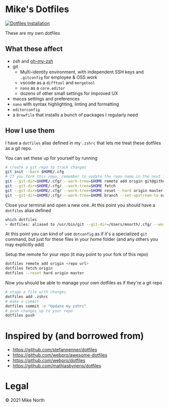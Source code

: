 # Mike's Dotfiles

[![Dotfiles Installation](https://github.com/mike-north/dotfiles/actions/workflows/ci.yml/badge.svg)](https://github.com/mike-north/dotfiles/actions/workflows/ci.yml)

These are my own dotfiles

## What these affect

- zsh and [oh-my-zsh](https://ohmyz.sh)
- git
    - Multi-identity environment, with independent SSH keys and `.gitconfig` for employee & OSS work
    - vscode as a `difftool` and `mergetool`
    - `nano` as a `core.editor`
    - dozens of other small settings for improved UX
- macos settings and preferences
- `nano` with syntax highlighting, linting and formatting
- `editorconfig`
- a `Brewfile` that installs a bunch of packages I regularly need

## How I use them

I have a `dotfiles` alias defined in my `.zshrc` that lets me treat these dotfiles as a git repo.

You can set these up for yourself by running

```sh
# create a git repo to track changes
git init --bare $HOME/.cfg
# If you fork this repo, remember to update the repo name in the next line!
git --git-dir=$HOME/.cfg/ --work-tree=$HOME remote add origin git@github.com:mike-north/dotfiles
git --git-dir=$HOME/.cfg/ --work-tree=$HOME fetch
git --git-dir=$HOME/.cfg/ --work-tree=$HOME reset --hard origin master
git --git-dir=$HOME/.cfg/ --work-tree=$HOME branch --set-upstream-to origin/master
```
Close your terminal and open a new one. At this point you should have a `dotfiles` alias defined

```sh
which dotfiles
> dotfiles: aliased to /usr/bin/git --git-dir=/Users/mnorth/.cfg/ --work-tree=/Users/mnorth
```

At this point you can kind of use `dotconfig` as if it's a specialized `git` command, but just for these files in your home folder (and any others you may explicitly add)

Setup the remote for your repo (it may point to your fork of this repo)
```sh
dotfiles remote add origin <repo url>
dotfiles fetch origin
dotfiles --reset hard origin master
```

Now you should be able to manage your own dotfiles as if they're a git repo
```sh
# stage a file with changes
dotfiles add .zshrc
# make a commit
dotfiles commit -m "Update my zshrc"
# push changes up to your repo
dotfiles push
```

# Inspired by (and borrowed from)

- https://github.com/stefanpenner/dotfiles
- https://github.com/webpro/awesome-dotfiles
- https://github.com/webpro/dotfiles
- https://github.com/mathiasbynens/dotfiles

# Legal
&copy; 2021 Mike North

